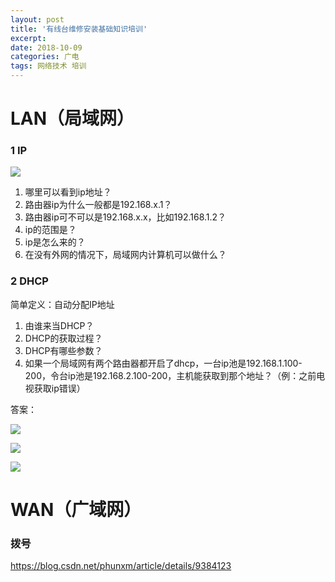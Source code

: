 ```yaml
---
layout: post
title: '有线台维修安装基础知识培训'
excerpt:
date: 2018-10-09
categories: 广电
tags: 网络技术 培训
---
```


 

# LAN（局域网）







### 1 IP

![](https://youyefu-1251686655.cos.ap-beijing.myqcloud.com/18-10-9/90552475.jpg)

1. 哪里可以看到ip地址？
2. 路由器ip为什么一般都是192.168.x.1？
3. 路由器ip可不可以是192.168.x.x，比如192.168.1.2？
4. ip的范围是？
5. ip是怎么来的？
6. 在没有外网的情况下，局域网内计算机可以做什么？

### 2 DHCP

简单定义：自动分配IP地址



1. 由谁来当DHCP？
2. DHCP的获取过程？
3. DHCP有哪些参数？
4. 如果一个局域网有两个路由器都开启了dhcp，一台ip池是192.168.1.100-200，令台ip池是192.168.2.100-200，主机能获取到那个地址？（例：之前电视获取ip错误）





答案：

![](https://youyefu-1251686655.cos.ap-beijing.myqcloud.com/18-10-9/17725293.jpg)



![](https://youyefu-1251686655.cos.ap-beijing.myqcloud.com/18-10-9/37327914.jpg)



![](https://youyefu-1251686655.cos.ap-beijing.myqcloud.com/18-10-9/32090857.jpg)

# WAN（广域网）

### 拨号





https://blog.csdn.net/phunxm/article/details/9384123







